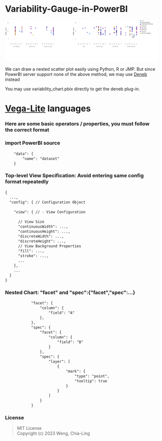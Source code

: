 # Variability-Gauge-in-PowerBI
![Alt Text](https://github.com/ChiaLingWeng/Variability-Gauge-PowerBI-Script/blob/main/demo.gif)

We can draw a nested scatter plot easily using Python, R or JMP.
But since PowerBI server support none of the above method, we may use [Deneb](https://deneb-viz.github.io/) instead

You may use variability_chart.pbix directly to get the deneb plug-in.

# [Vega-Lite](https://vega.github.io/vega-lite/docs/facet.html) languages
### Here are some basic operators / properties, you must follow the correct format
### import PowerBI source 
```
    "data": {
        "name": "dataset"
    }
```

### Top-level View Specification: Avoid entering same config format repeatedly
```
{
  ...,
  "config": { // Configuration Object

    "view": { // - View Configuration

      // View Size
      "continuousWidth": ...,
      "continuousHeight": ...,
      "discreteWidth": ...,
      "discreteHeight": ...,
      // View Background Properties
      "fill": ...,
      "stroke": ...,
      ...
    },
    ...
  }
}
```
### Nested Chart: "facet" and "spec":{"facet","spec":...}
```
            "facet": {
                "column": {
                    "field": "A"
                },
            },
            "spec": {
                "facet": {
                    "column": {
                        "field": "B"
                    }
                },
                "spec": {
                    "layer": [
                        {
                            "mark": {
                                "type": "point",
                                "tooltip": true
                            }
                        }
                    ]
                }
            }
```
### License
>MIT License\
>Copyright (c) 2023 Weng, Chia-Ling
